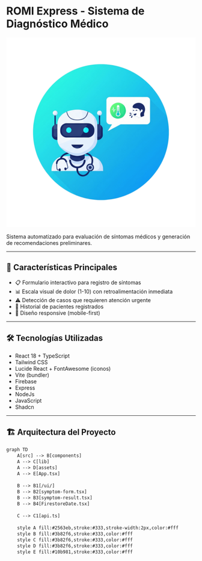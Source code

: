 # ROMI Express - Sistema de Diagnóstico Médico

![ROMI Express Logo](./src/assets/logo1.png)

Sistema automatizado para evaluación de síntomas médicos y generación de recomendaciones preliminares.

---

## 🚀 Características Principales

- 📋 Formulario interactivo para registro de síntomas  
- 📊 Escala visual de dolor (1-10) con retroalimentación inmediata  
- ⚠️ Detección de casos que requieren atención urgente  
- 📑 Historial de pacientes registrados  
- 📱 Diseño responsive (mobile-first)  

---

## 🛠️ Tecnologías Utilizadas

- React 18 + TypeScript  
- Tailwind CSS  
- Lucide React + FontAwesome (iconos)  
- Vite (bundler)  
- Firebase  
- Express  
- NodeJs  
- JavaScript  
- Shadcn  

---

## 🏗️ Arquitectura del Proyecto

```mermaid
graph TD
    A[src] --> B[components]
    A --> C[lib]
    A --> D[assets]
    A --> E[App.tsx]
    
    B --> B1[/ui/]
    B --> B2[symptom-form.tsx]
    B --> B3[symptom-result.tsx]
    B --> B4[FirestoreDate.tsx]
    
    C --> C1[api.ts]
    
    style A fill:#2563eb,stroke:#333,stroke-width:2px,color:#fff
    style B fill:#3b82f6,stroke:#333,color:#fff
    style C fill:#3b82f6,stroke:#333,color:#fff
    style D fill:#3b82f6,stroke:#333,color:#fff
    style E fill:#10b981,stroke:#333,color:#fff
